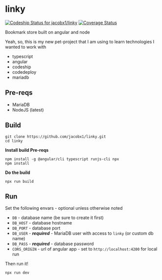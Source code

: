 # linky

[ ![Codeship Status for jacobx1/linky](https://app.codeship.com/projects/1ea2f9c0-fa8f-0135-6fd6-467245c6186e/status?branch=master)](https://app.codeship.com/projects/278835)
[![Coverage Status](https://coveralls.io/repos/github/jacobx1/linky/badge.svg?branch=master)](https://coveralls.io/github/jacobx1/linky?branch=master)

Bookmark store built on angular and node

Yeah, so, this is my new pet-project that I am using to learn technologies I wanted to work with

- typescript
- angular
- codeship
- codedeploy
- mariadb

## Pre-reqs

- MariaDB
- NodeJS (latest)

## Build

```
git clone https://github.com/jacobx1/linky.git
cd linky
```

**Install build Pre-reqs**

```
npm install -g @angular/cli typescript runjs-cli npx
npm install
```

**Do the build**

```
npx run build
```

## Run

Set the following envars - optional unless otherwise noted

- `DB` - database name (be sure to create it first)
- `DB_HOST` - database hostname
- `DB_PORT` - database port
- `DB_USER` - ***required*** - MariaDB user with access to `linky` (or custom db name)
- `DB_PASS` - ***required*** - database password
- `CORS_ORIGIN` - url of angular app - set to `http://localhost:4200` for local run

Then run it!

```
npx run dev
```
